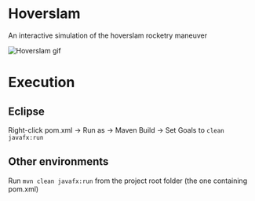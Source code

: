# Hoverslam
An interactive simulation of the hoverslam rocketry maneuver

![Hoverslam gif](https://thumbs.gfycat.com/TanJitteryBuffalo-size_restricted.gif)

# Execution

## Eclipse
Right-click pom.xml -> Run as -> Maven Build -> Set Goals to `clean javafx:run`

## Other environments
Run `mvn clean javafx:run` from the project root folder (the one containing pom.xml)
